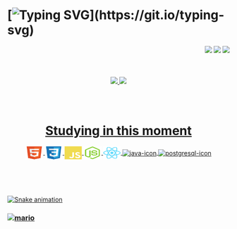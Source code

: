 # [![Typing SVG](https://readme-typing-svg.herokuapp.com/?color=483D8B&size=40&center=true&vCenter=true&width=1000&lines=Hello!+👋;I'm+Quezia+Menezes...;Be+Welcome!!)](https://git.io/typing-svg)
<div  align="right">
  <a href="https://instagram.com/tessmenezes" target="_blank"><img src="https://img.shields.io/badge/-Instagram-%23E4405F?style=for-the-badge&logo=instagram&logoColor=white" target="_blank"></a> 
  <a href = "mailto:queziamenezessouza@gmail.com"><img src="https://img.shields.io/badge/-Gmail-%23333?style=for-the-badge&logo=gmail&logoColor=white" target="_blank"></a>
  <a href="https://www.linkedin.com/in/quezia-menezes-2793b424a/" target="_blank"><img src="https://img.shields.io/badge/-LinkedIn-%230077B5?style=for-the-badge&logo=linkedin&logoColor=white" target="_blank"></a> 
</div><br><br><br>

<div align="center">
<a href="https://github.com/QueziaMenezes">
<img height="140em" src="https://github-readme-stats.vercel.app/api?username=QueziaMenezes&show_icons=true&theme=tokyonight&include_all_commits=true&count_private=true"/>
<img height="140em" src="https://github-readme-stats.vercel.app/api/top-langs/?username=QueziaMenezes&layout=compact&langs_count=7&theme=tokyonight"/>
</div> 

##

<div  align="center"> 
  <div style="display:inline_block"><br>
    <h1 align="center">Studying in this moment</h1>
    <img align="center" height="30" width="40" alt="html-icon" src="https://raw.githubusercontent.com/devicons/devicon/master/icons/html5/html5-original.svg">
    <img align="center" height="30" width="40" alt="css-icon" src="https://raw.githubusercontent.com/devicons/devicon/master/icons/css3/css3-original.svg">
    <img align="center" height="30" width="40" alt="js-icon"  src="https://raw.githubusercontent.com/devicons/devicon/master/icons/javascript/javascript-plain.svg">
    <img align="center" height="30" width="40" alt="nodejs-icon" src="https://raw.githubusercontent.com/devicons/devicon/master/icons/nodejs/nodejs-original.svg">
    <img align="center" height="30" width="40" alt="react-icon" src="https://raw.githubusercontent.com/devicons/devicon/master/icons/react/react-original.svg">
    <img align="center" height="30" width="40" alt="java-icon" src="https://cdn.jsdelivr.net/gh/devicons/devicon/icons/java/java-original.svg" />
    <img align="center" height="30" width="40" alt="postgresql-icon" src="https://cdn.jsdelivr.net/gh/devicons/devicon/icons/postgresql/postgresql-plain.svg" />
</div><br><br><br>
</div>
<div>
 
</div><br> 
  
![Snake animation](https://github.com/QueziaMenezes/QueziaMenezes/blob/output/github-contribution-grid-snake.svg)



### ![mario](https://user-images.githubusercontent.com/112131868/209418336-852887eb-5d92-479e-b724-e8b4650c890f.gif)
